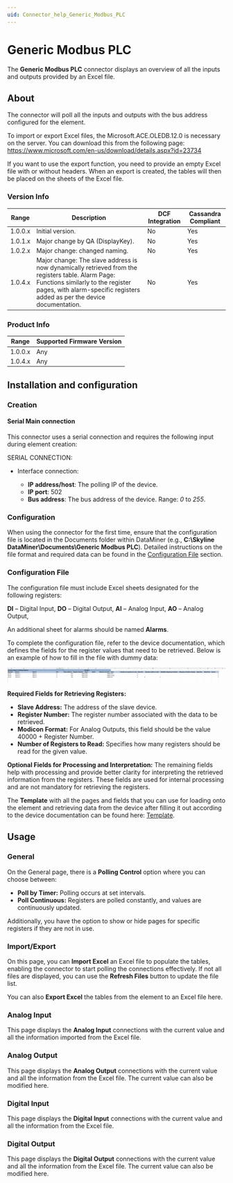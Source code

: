 ```yaml
---
uid: Connector_help_Generic_Modbus_PLC
---
```


# Generic Modbus PLC

The **Generic Modbus PLC** connector displays an overview of all the inputs and outputs provided by an Excel file.

## About

The connector will poll all the inputs and outputs with the bus address configured for the element.

To import or export Excel files, the Microsoft.ACE.OLEDB.12.0 is necessary on the server. You can download this from the following page: <https://www.microsoft.com/en-us/download/details.aspx?id=23734>

If you want to use the export function, you need to provide an empty Excel file with or without headers. When an export is created, the tables will then be placed on the sheets of the Excel file.

### Version Info

| Range     | Description                            | DCF Integration     | Cassandra Compliant     |
|------------------|----------------------------------------|---------------------|-------------------------|
| 1.0.0.x          | Initial version.                       | No                  | Yes                     |
| 1.0.1.x          | Major change by QA (DisplayKey).       | No                  | Yes                     |
| 1.0.2.x          | Major change: changed naming.          | No                  | Yes                     |
| 1.0.4.x          | Major change: The slave address is now dynamically retrieved from the registers table. Alarm Page: Functions similarly to the register pages, with alarm-specific registers added as per the device documentation.          | No                  | Yes                     |

### Product Info

| Range | Supported Firmware Version |
|------------------|-----------------------------|
| 1.0.0.x          | Any                         |
| 1.0.4.x          | Any                         |

## Installation and configuration

### Creation

#### Serial Main connection

This connector uses a serial connection and requires the following input during element creation:

SERIAL CONNECTION:

- Interface connection:

  - **IP address/host**: The polling IP of the device.
  - **IP port**: 502
  - **Bus address**: The bus address of the device. Range: *0* to *255*.

### Configuration

When using the connector for the first time, ensure that the configuration file is located in the Documents folder within DataMiner (e.g., **C:\Skyline DataMiner\Documents\Generic Modbus PLC**). Detailed instructions on the file format and required data can be found in the [Configuration File](#configuration-file) section.

### Configuration File

The configuration file must include Excel sheets designated for the following registers:

**DI** – Digital Input,
**DO** – Digital Output,
**AI** – Analog Input,
**AO** – Analog Output,

An additional sheet for alarms should be named **Alarms**.

To complete the configuration file, refer to the device documentation, which defines the fields for the register values that need to be retrieved. Below is an example of how to fill in the file with dummy data:

![Overview](../images/Generic_Modbus_PLC_Configfile_Template.png)

**Required Fields for Retrieving Registers:**
- **Slave Address:** The address of the slave device.
- **Register Number:** The register number associated with the data to be retrieved.
- **Modicon Format:** For Analog Outputs, this field should be the value 40000 + Register Number.
- **Number of Registers to Read:** Specifies how many registers should be read for the given value.

**Optional Fields for Processing and Interpretation:**
The remaining fields help with processing and provide better clarity for interpreting the retrieved information from the registers. These fields are used for internal processing and are not mandatory for retrieving the registers.

The **Template** with all the pages and fields that you can use for loading onto the element and retrieving data from the device after filling it out according to the device documentation can be found here: [Template](https://skylinebe.sharepoint.com/:x:/s/DeviceDocumentation/EYWnTbve1ghMjJyi5dEfRnYBvx2bFNPzB-qTDgKkhoeAtQ?e=XgGFRB).

## Usage

### General 
On the General page, there is a **Polling Control** option where you can choose between:
- **Poll by Timer:** Polling occurs at set intervals.
- **Poll Continuous:** Registers are polled constantly, and values are continuously updated.
  
Additionally, you have the option to show or hide pages for specific registers if they are not in use.


### Import/Export

On this page, you can **Import Excel** an Excel file to populate the tables, enabling the connector to start polling the connections effectively.
If not all files are displayed, you can use the **Refresh Files** button to update the file list.

You can also **Export Excel** the tables from the element to an Excel file here.

### Analog Input

This page displays the **Analog Input** connections with the current value and all the information imported from the Excel file.

### Analog Output

This page displays the **Analog Output** connections with the current value and all the information from the Excel file. The current value can also be modified here.

### Digital Input

This page displays the **Digital Input** connections with the current value and all the information from the Excel file.

### Digital Output

This page displays the **Digital Output** connections with the current value and all the information from the Excel file. The current value can also be modified here.

